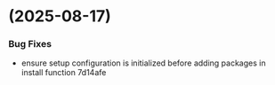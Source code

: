 #  (2025-08-17)


### Bug Fixes

* ensure setup configuration is initialized before adding packages in install function 7d14afe



